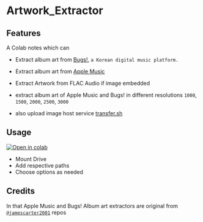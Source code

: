 # Artwork_Extractor 

## Features
A Colab notes which can

* Extract album art from [Bugs!](https://music.bugs.co.kr/), `a Korean digital music platform.`

* Extract album art from [Apple Music](https://music.apple.com/)

* Extract Artwork from FLAC Audio if image embedded

* extract album art of Apple Music and Bugs! in different resolutions <code>1000</code>, <code>1500</code>, <code>2000</code>, <code>2500</code>, <code>3000</code>

* also upload image host service [transfer.sh](https://transfer.sh)

## Usage
[![Open in colab](https://cdn.jsdelivr.net/gh/TheKVT/Host/images/colab.svg)](https://colab.research.google.com/github/TheKVT/FLAC_ArtExtract/blob/master/FLAC_ArtExtract.ipynb)

* Mount Drive
* Add respective paths
* Choose options as needed

## Credits
 In that Apple Music and Bugs! Album art extractors are original from <code>[@jamescarter2001](https://github.com/jamescarter2001?tab=repositories&q=Extractor)</code> repos
